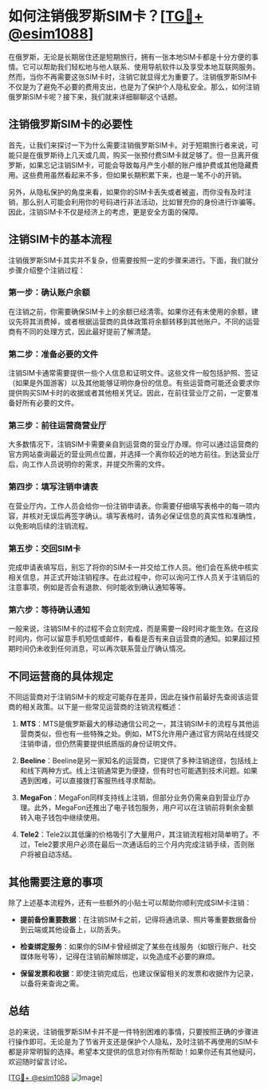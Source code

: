 # 如何注销俄罗斯SIM卡？[[TG💪+ @esim1088](https://t.me/s/esim1088)]

在俄罗斯，无论是长期居住还是短期旅行，拥有一张本地SIM卡都是十分方便的事情。它可以帮助我们轻松地与他人联系、使用导航软件以及享受本地互联网服务。然而，当你不再需要这张SIM卡时，注销它就显得尤为重要了。注销俄罗斯SIM卡不仅是为了避免不必要的费用支出，也是为了保护个人隐私安全。那么，如何注销俄罗斯SIM卡呢？接下来，我们就来详细聊聊这个话题。

## 注销俄罗斯SIM卡的必要性

首先，让我们来探讨一下为什么需要注销俄罗斯SIM卡。对于短期旅行者来说，可能只是在俄罗斯待上几天或几周，购买一张预付费SIM卡就足够了。但一旦离开俄罗斯，如果忘记注销SIM卡，可能会导致每月产生小额的账户维护费或其他隐藏费用。这些费用虽然看起来不多，但如果长期积累下来，也是一笔不小的开销。

另外，从隐私保护的角度来看，如果你的SIM卡丢失或者被盗，而你没有及时注销，那么别人可能会利用你的号码进行非法活动，比如冒充你的身份进行诈骗等。因此，注销SIM卡不仅是经济上的考虑，更是安全方面的保障。

## 注销SIM卡的基本流程

注销俄罗斯SIM卡其实并不复杂，但需要按照一定的步骤来进行。下面，我们就分步骤介绍整个注销过程：

### 第一步：确认账户余额

在注销之前，你需要确保SIM卡上的余额已经清零。如果你还有未使用的余额，建议先将其消费掉，或者根据运营商的具体政策将余额转移到其他账户。不同的运营商有不同的处理方式，因此最好提前了解清楚。

### 第二步：准备必要的文件

注销SIM卡通常需要提供一些个人信息和证明文件。这些文件一般包括护照、签证（如果是外国游客）以及其他能够证明你身份的信息。有些运营商可能还会要求你提供购买SIM卡时的收据或者其他相关凭证。因此，在前往营业厅之前，一定要准备好所有必要的文件。

### 第三步：前往运营商营业厅

大多数情况下，注销SIM卡需要亲自到运营商的营业厅办理。你可以通过运营商的官方网站查询最近的营业网点位置，并选择一个离你较近的地方前往。到达营业厅后，向工作人员说明你的需求，并提交所需的文件。

### 第四步：填写注销申请表

在营业厅内，工作人员会给你一份注销申请表。你需要仔细填写表格中的每一项内容，并核对无误后再签字确认。填写表格时，请务必保证信息的真实性和准确性，以免影响后续的注销流程。

### 第五步：交回SIM卡

完成申请表填写后，别忘了将你的SIM卡一并交给工作人员。他们会在系统中核实相关信息，并正式开始注销程序。在此过程中，你可以询问工作人员关于注销后的注意事项，例如是否会有退款、何时能收到确认通知等等。

### 第六步：等待确认通知

一般来说，注销SIM卡的过程不会立刻完成，而是需要一段时间才能生效。在这段时间内，你可以留意手机短信或邮件，看看是否有来自运营商的通知。如果超过预期时间仍未收到任何消息，可以再次联系营业厅确认情况。

## 不同运营商的具体规定

不同运营商对于注销SIM卡的规定可能存在差异，因此在操作前最好先查阅该运营商的相关政策。以下是一些常见运营商的注销流程概述：

1. **MTS**：MTS是俄罗斯最大的移动通信公司之一，其注销SIM卡的流程与其他运营商类似，但也有一些特殊之处。例如，MTS允许用户通过官方网站在线提交注销申请，但仍然需要提供纸质版的身份证明文件。
   
2. **Beeline**：Beeline是另一家知名的运营商，它提供了多种注销途径，包括线上和线下两种方式。线上注销通常更为便捷，但有时也可能遇到技术问题。如果遇到困难，可以直接拨打客服热线寻求帮助。

3. **MegaFon**：MegaFon同样支持线上注销，但部分业务仍需亲自到营业厅办理。此外，MegaFon还推出了电子钱包服务，用户可以在注销前将剩余金额转入电子钱包中继续使用。

4. **Tele2**：Tele2以其低廉的价格吸引了大量用户，其注销流程相对简单明了。不过，Tele2要求用户必须在最后一次通话后的三个月内完成注销手续，否则账户将被自动冻结。

## 其他需要注意的事项

除了上述基本流程外，还有一些额外的小贴士可以帮助你顺利完成SIM卡注销：

- **提前备份重要数据**：在注销SIM卡之前，记得将通讯录、照片等重要数据备份到云端或其他设备上，以防丢失。
  
- **检查绑定服务**：如果你的SIM卡曾经绑定了某些在线服务（如银行账户、社交媒体账号等），记得在注销前解除绑定，以免造成不必要的麻烦。

- **保留发票和收据**：即使注销完成后，也建议保留相关的发票和收据作为记录，以备将来查询之需。

## 总结

总的来说，注销俄罗斯SIM卡并不是一件特别困难的事情，只要按照正确的步骤进行操作即可。无论是为了节省开支还是保护个人隐私，及时注销不再使用的SIM卡都是非常明智的选择。希望本文提供的信息对你有所帮助！如果你还有其他疑问，欢迎随时留言讨论。

[[TG💪+ @esim1088](https://t.me/s/esim1088) ![Image](https://i.postimg.cc/4NQfJmqS/Snipaste-2025-05-13-00-14-12.png)]